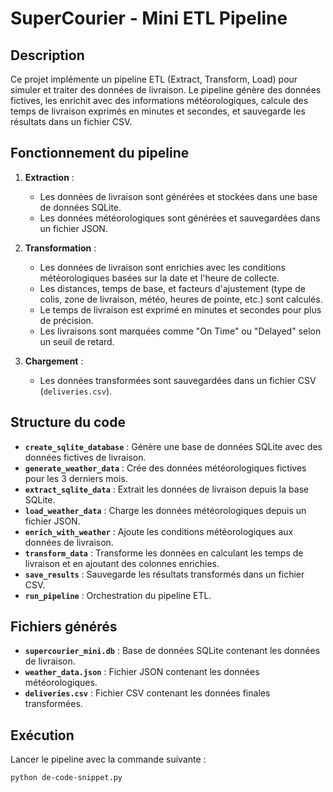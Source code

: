 # SuperCourier - Mini ETL Pipeline

## Description
Ce projet implémente un pipeline ETL (Extract, Transform, Load) pour simuler et traiter des données de livraison. Le pipeline génère des données fictives, 
les enrichit avec des informations météorologiques, calcule des temps de livraison exprimés en minutes et secondes, et sauvegarde les résultats dans un fichier CSV.

## Fonctionnement du pipeline
1. **Extraction** :
    - Les données de livraison sont générées et stockées dans une base de données SQLite.
    - Les données météorologiques sont générées et sauvegardées dans un fichier JSON.

2. **Transformation** :
    - Les données de livraison sont enrichies avec les conditions météorologiques basées sur la date et l'heure de collecte.
    - Les distances, temps de base, et facteurs d'ajustement (type de colis, zone de livraison, météo, heures de pointe, etc.) sont calculés.
    - Le temps de livraison est exprimé en minutes et secondes pour plus de précision.
    - Les livraisons sont marquées comme "On Time" ou "Delayed" selon un seuil de retard.

3. **Chargement** :
    - Les données transformées sont sauvegardées dans un fichier CSV (`deliveries.csv`).

## Structure du code
- **`create_sqlite_database`** : Génère une base de données SQLite avec des données fictives de livraison.
- **`generate_weather_data`** : Crée des données météorologiques fictives pour les 3 derniers mois.
- **`extract_sqlite_data`** : Extrait les données de livraison depuis la base SQLite.
- **`load_weather_data`** : Charge les données météorologiques depuis un fichier JSON.
- **`enrich_with_weather`** : Ajoute les conditions météorologiques aux données de livraison.
- **`transform_data`** : Transforme les données en calculant les temps de livraison et en ajoutant des colonnes enrichies.
- **`save_results`** : Sauvegarde les résultats transformés dans un fichier CSV.
- **`run_pipeline`** : Orchestration du pipeline ETL.

## Fichiers générés
- **`supercourier_mini.db`** : Base de données SQLite contenant les données de livraison.
- **`weather_data.json`** : Fichier JSON contenant les données météorologiques.
- **`deliveries.csv`** : Fichier CSV contenant les données finales transformées.

## Exécution
Lancer le pipeline avec la commande suivante :
```bash
python de-code-snippet.py
```
